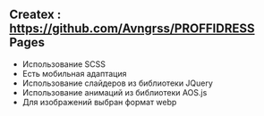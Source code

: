 
## Createx  : https://github.com/Avngrss/PROFFIDRESS Pages
- Использование SCSS
- Есть мобильная адаптация
- Использование слайдеров из библиотеки JQuery
- Использование анимаций из библиотеки AOS.js
- Для изображений выбран формат webp
